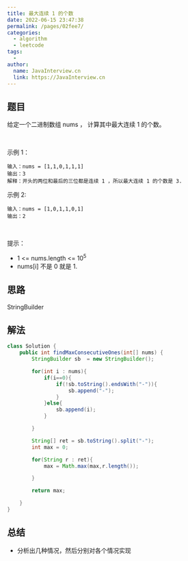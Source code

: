 ```yaml
---
title: 最大连续 1 的个数
date: 2022-06-15 23:47:38
permalink: /pages/02fee7/
categories:
  - algorithm
  - leetcode
tags:
  - 
author: 
  name: JavaInterview.cn
  link: https://JavaInterview.cn
---
```


## 题目
给定一个二进制数组 nums ， 计算其中最大连续 1 的个数。

 

示例 1：

    输入：nums = [1,1,0,1,1,1]
    输出：3
    解释：开头的两位和最后的三位都是连续 1 ，所以最大连续 1 的个数是 3.
示例 2:

    输入：nums = [1,0,1,1,0,1]
    输出：2
 

提示：

- 1 <= nums.length <= 10<sup>5</sup>
- nums[i] 不是 0 就是 1.



## 思路


StringBuilder

## 解法
```java
class Solution {
    public int findMaxConsecutiveOnes(int[] nums) {
        StringBuilder sb  = new StringBuilder();

        for(int i : nums){
            if(i==0){
                if(!sb.toString().endsWith("-")){
                    sb.append("-");
                }
            }else{
                sb.append(i);
            }

        }

        String[] ret = sb.toString().split("-");
        int max = 0;

        for(String r : ret){
            max = Math.max(max,r.length());

        }

        return max;

    }
}

```

## 总结

- 分析出几种情况，然后分别对各个情况实现 
